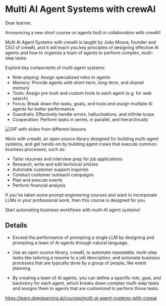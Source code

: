 # Multi AI Agent Systems with crewAI

Dear learner, 

 

Announcing a new short course on agents built in collaboration with crewAI! 

 

Multi AI Agent Systems with crewAI is taught by João Moura, founder and CEO of crewAI, and it will teach you key principles of designing effective AI agents and how to organize a team of agents to perform complex, multi-step tasks. 

 

Explore key components of multi-agent systems: 

- Role-playing: Assign specialized roles to agents 
- Memory: Provide agents with short-term, long-term, and shared memory
- Tools: Assign pre-built and custom tools to each agent (e.g. for web search)
- Focus: Break down the tasks, goals, and tools and assign multiple AI agents for better performance
- Guardrails: Effectively handle errors, hallucinations, and infinite loops
- Cooperation: Perform tasks in series, in parallel, and hierarchically

![GIF with slides from different lessons](https://ci3.googleusercontent.com/meips/ADKq_Nb6Q6FlA10rXNqHAjMcqMXZ0HonUtZmD-zjTknvNciDZIK3Kf5bork032gr5dSVln120iS4KEuuKF_GH_0l60pgkuOt5zz8UCBOCZfob89xjNoeNbNuNmnfmbDlkaQEZuBz5D8gWVKxnpqtba2IMijFUjBGYz1XVrQrT2w8fT4XP6F_6UCVol2Msf5qk5RH96pn3BNro-x01rJAGs5z=s0-d-e1-ft#https://info.deeplearning.ai/hs-fs/hubfs/Launch%20email%20GIFs%20(18).gif?width=1120&upscale=true&name=Launch%20email%20GIFs%20(18).gif)

Work with crewAI, an open source library designed for building multi-agent systems, and get hands-on by building agent crews that execute common business processes, such as:

- Tailor resumes and interview prep for job applications
- Research, write and edit technical articles
- Automate customer support inquiries
- Conduct customer outreach campaigns
- Plan and execute events
- Perform financial analysis

If you've taken some prompt engineering courses and want to incorporate LLMs in your professional work, then this course is designed for you.

 

Start automating business workflows with multi-AI agent systems!

## Details
- Exceed the performance of prompting a single LLM by designing and prompting a team of AI agents through natural language.

- Use an open source library, crewAI, to automate repeatable, multi-step tasks like tailoring a resume to a job description; and automate business processes that are typically done by a group of people, like event planning.

- By creating a team of AI agents, you can define a specific role, goal, and backstory for each agent, which breaks down complex multi-step tasks and assigns them to agents that are customized to perform those tasks.

https://learn.deeplearning.ai/courses/multi-ai-agent-systems-with-crewai


